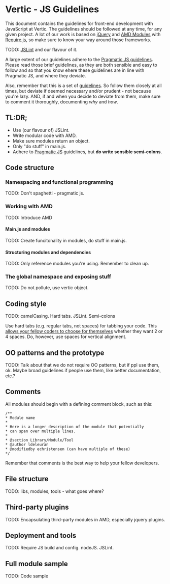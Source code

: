 # Vertic - JS Guidelines

This document contains the guidelines for front-end development with JavaScript at Vertic. The guidelines should be followed at any time, for any given project. A lot of our work is based on [jQuery](http://jquery.com/) and [AMD Modules](https://github.com/amdjs/amdjs-api/wiki) with [Require.js](http://requirejs.org/), so make sure to know your way around those frameworks. 

TODO: [JSLint](https://github.com/douglascrockford/JSLint) and our flavour of it.

A large extent of our guidelines adhere to the [Pragmatic JS guidelines](https://github.com/madrobby/pragmatic.js). Please read those brief guidelines, as they are both sensible and easy to follow and so that you know ehere these guidelines are in line with Pragmatic JS, and where they deviate. 

Also, remember that this is a set of [guidelines](http://www.youtube.com/watch?v=b6kgS_AwuH0). So follow them closely at all times, but deviate if deemed necessary and/or prudent - not because you're lazy. AND, if and when you decide to deviate from them, make sure to comment it thoroughly, documenting _why_ and _how_. 

## TL:DR;

* Use (our flavour of) JSLint.
* Write modular code with AMD.
* Make sure modules return an object. 
* Only "do stuff" in main.js.
* Adhere to [Pragmatic JS](https://github.com/madrobby/pragmatic.js) guidelines, but __do write sensible semi-colons__.

## Code structure

### Namespacing and functional programming

TODO: Don't spaghetti - pragmatic js.

### Working with AMD

TODO: Introduce AMD

#### Main.js and modules

TODO: Create funcitonality in modules, do stuff in main.js.

#### Structuring modules and dependencies

TODO: Only reference modules you're using. Remember to clean up.

### The global namespace and exposing stuff

TODO: Do not pollute, use vertic object.

## Coding style 

TODO: camelCasing. Hard tabs. JSLint. Semi-colons

Use hard tabs (e.g. regular tabs, not spaces) for tabbing your code. This [allows your fellow coders to choose for themselves](http://lea.verou.me/2012/01/why-tabs-are-clearly-superior/) whether they want 2 or 4 spaces. Do, however, use spaces for vertical alignment. 

## OO patterns and the prototype

TODO: Talk about that we do not require OO patterns, but if ppl use them, ok. Maybe broad guidelines if people use them, like better documentation, etc.?

## Comments

All modules should begin with a defining comment block, such as this:

    /**
    * Module name
    * 
    * Here is a longer description of the module that potentially
    * can span over multiple lines.
    *
    * @section Library/Module/Tool
    * @author ldeleuran
    * @modifiedby echristensen (can have multiple of these)
    */
    
Remember that comments is the best way to help your fellow developers.

## File structure

TODO: libs, modules, tools - what goes where?

## Third-party plugins

TODO: Encapsulating third-party modules in AMD, especially jquery plugins.

## Deployment and tools

TODO: Require JS build and config. nodeJS. JSLint.

## Full module sample

TODO: Code sample

